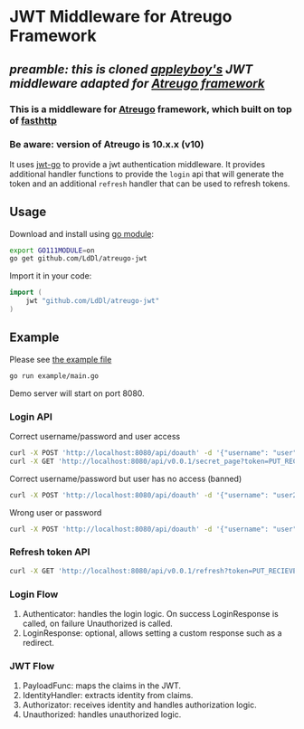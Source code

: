 # JWT Middleware for Atreugo Framework
## *preamble: this is cloned [appleyboy's](https://github.com/appleboy/gin-jwt/tree/v2.6.3) JWT middleware adapted for [Atreugo framework](https://github.com/savsgio/atreugo)*

### This is a middleware for [Atreugo](https://github.com/savsgio/atreugo) framework, which built on top of [fasthttp](https://github.com/valyala/fasthttp)

### **Be aware: version of Atreugo is 10.x.x (v10)**

It uses [jwt-go](https://github.com/dgrijalva/jwt-go) to provide a jwt authentication middleware. It provides additional handler functions to provide the `login` api that will generate the token and an additional `refresh` handler that can be used to refresh tokens.

## Usage

Download and install using [go module](https://blog.golang.org/using-go-modules):

```sh
export GO111MODULE=on
go get github.com/LdDl/atreugo-jwt
```

Import it in your code:

```go
import (
    jwt "github.com/LdDl/atreugo-jwt"
)
```

## Example

Please see [the example file](example/main.go)
```bash
go run example/main.go
```
Demo server will start on port 8080.

### Login API

Correct username/password and user access
```bash
curl -X POST 'http://localhost:8080/api/doauth' -d '{"username": "user", "password": "pass"}'
curl -X GET 'http://localhost:8080/api/v0.0.1/secret_page?token=PUT_RECIEVED_TOKEN'
```

Correct username/password but user has no access (banned)
```bash
curl -X POST 'http://localhost:8080/api/doauth' -d '{"username": "user2", "password": "pass"}'
```

Wrong user or password
```bash
curl -X POST 'http://localhost:8080/api/doauth' -d '{"username": "user", "password": "pass333"}'
```

### Refresh token API

```bash
curl -X GET 'http://localhost:8080/api/v0.0.1/refresh?token=PUT_RECIEVED_TOKEN'
```

### Login Flow

1. Authenticator: handles the login logic. On success LoginResponse is called, on failure Unauthorized is called.
2. LoginResponse: optional, allows setting a custom response such as a redirect.

### JWT Flow

1. PayloadFunc: maps the claims in the JWT.
2. IdentityHandler: extracts identity from claims.
3. Authorizator: receives identity and handles authorization logic.
4. Unauthorized: handles unauthorized logic.